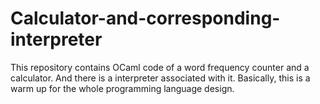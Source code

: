 # Calculator-and-corresponding-interpreter
This repository contains OCaml code of a word frequency counter and a calculator. And there is a interpreter associated with it. Basically, this is a warm up for the whole programming language design.
